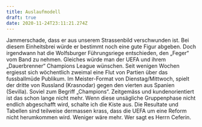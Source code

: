 ```yaml
---
title: Auslaufmodell
draft: true
date: 2020-11-24T23:11:21.274Z
---
```

Jammerschade, dass er aus unserem Strassenbild verschwunden ist. Bei diesem Einheitsbrei würde er bestimmt noch eine gute Figur abgeben. Doch irgendwann hat die Wolfsburger Führungsriege entschieden, den „Feger“ vom Band zu nehmen. Gleiches würde man der UEFA und ihrem „Dauerbrenner“ Champions  League wünschen. Seit wenigen Wochen ergiesst sich wöchentlich zweimal eine Flut von Partien über das fussballmüde Publikum. Im Meister-Format von Dienstag/Mittwoch, spielt der dritte von Russland (Krasnodar) gegen den vierten aus Spanien (Sevilla). Soviel zum Begriff „Champions“. Zeitgemäss und kundenorientiert ist das schon lange nicht mehr. Wenn diese unsägliche Gruppenphase nicht endlich abgeschafft wird, schalte ich die Kiste aus. Die Resultate und Tabellen sind teilweise dermassen krass, dass die UEFA um eine Reform nicht herumkommen wird. Weniger wäre mehr. Wer sagt es Herrn Ceferin.